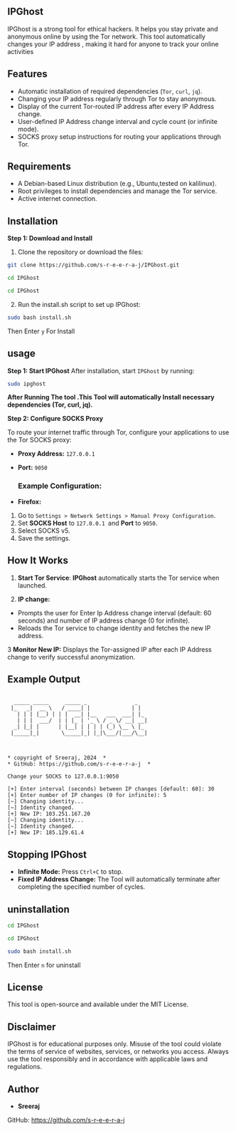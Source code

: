 
## IPGhost

IPGhost is a strong tool for ethical hackers. It helps you stay private and anonymous online by using the Tor network. This tool automatically changes your IP address , making it hard for anyone to track your online activities

## Features
- Automatic installation of required dependencies (`Tor`, `curl`, `jq`).
- Changing your IP address regularly through Tor to stay anonymous.
- Display of the current Tor-routed IP address after every IP Address change.
- User-defined IP Address change interval and cycle count (or infinite mode).
- SOCKS proxy setup instructions for routing your applications through Tor.
## Requirements
- A Debian-based Linux distribution (e.g., Ubuntu,tested on kalilinux).
- Root privileges to install dependencies and manage the Tor service.
- Active internet connection.
## Installation
**Step 1: Download and Install**
1. Clone the repository or download the files:

```bash
git clone https://github.com/s-r-e-e-r-a-j/IPGhost.git
```
```bash
cd IPGhost
```
```bash
cd IPGhost
```
2. Run the install.sh script to set up IPGhost:

```bash
sudo bash install.sh
```
Then Enter `y` For Install

## usage
**Step 1: Start IPGhost**
After installation, start `IPGhost` by running:

```bash
sudo ipghost
```
**After Running The tool .This Tool will automatically Install necessary dependencies (Tor, curl, jq).**

**Step 2: Configure SOCKS Proxy**


To route your internet traffic through Tor, configure your applications to use the Tor SOCKS proxy:

- **Proxy Address:** `127.0.0.1`
- **Port:** `9050`

  
  ### Example Configuration:
- **Firefox:**

1. Go to `Settings > Network Settings > Manual Proxy Configuration`.
2. Set **SOCKS Host** to `127.0.0.1 `and **Port** to `9050`.
3. Select SOCKS v5.
4. Save the settings.

## How It Works
1. **Start Tor Service**: **IPGhost** automatically starts the Tor service when launched.

2. **IP change:**

- Prompts the user for Enter Ip Address change interval (default: 60 seconds) and number of IP address change (0 for infinite).
- Reloads the Tor service to change identity and fetches the new IP address.

  
3 **Monitor New IP:** Displays the Tor-assigned IP  after each IP Address change to verify successful anonymization.

## Example Output
```plaintext
     
  _____ _____     _____ _               _   
 |_   _|  __ \   / ____| |             | |  
   | | | |__) | | |  __| |__   ___  ___| |_ 
   | | |  ___/  | | |_ | '_ \ / _ \/ __| __|
  _| |_| |      | |__| | | | | (_) \__ \ |_ 
 |_____|_|       \_____|_| |_|\___/|___/\__|
                                            
                                            

* copyright of Sreeraj, 2024  *
* GitHub: https://github.com/s-r-e-e-r-a-j  *

Change your SOCKS to 127.0.0.1:9050

[+] Enter interval (seconds) between IP changes [default: 60]: 30
[+] Enter number of IP changes (0 for infinite): 5
[~] Changing identity...
[~] Identity changed.
[+] New IP: 103.251.167.20
[~] Changing identity...
[~] Identity changed.
[+] New IP: 185.129.61.4
```
## Stopping IPGhost
- **Infinite Mode:** Press `Ctrl+C` to stop.
- **Fixed IP Address Change:** The Tool will automatically terminate after completing the specified number of cycles.

## uninstallation
```bash
cd IPGhost
```
```bash
cd IPGhost
```
```bash
sudo bash install.sh
```
Then Enter `n` for uninstall
  
## License
This tool is open-source and available under the MIT License.


## Disclaimer
IPGhost is for educational purposes only. Misuse of the tool could violate the terms of service of websites, services, or networks you access. Always use the tool responsibly and in accordance with applicable laws and regulations.




## Author
- **Sreeraj**
  

GitHub: https://github.com/s-r-e-e-r-a-j
